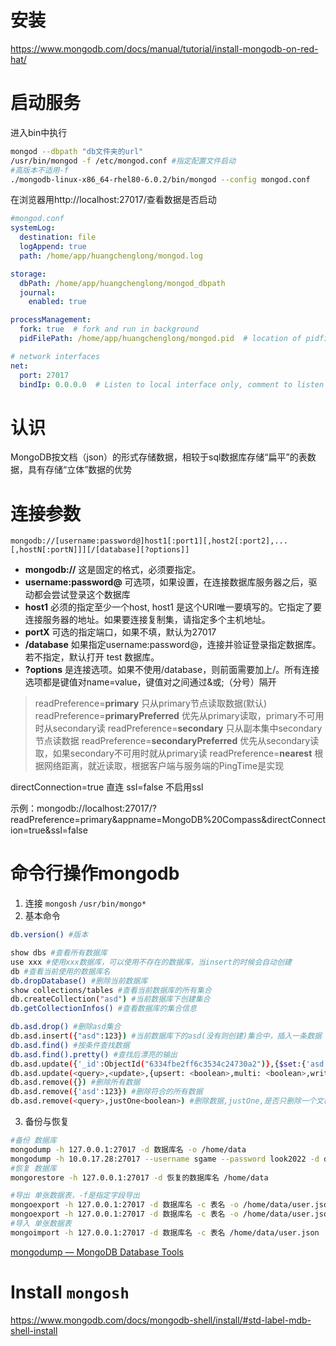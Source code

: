 # 安装
https://www.mongodb.com/docs/manual/tutorial/install-mongodb-on-red-hat/

# 启动服务
进入bin中执行
```bash
mongod --dbpath "db文件夹的url"
/usr/bin/mongod -f /etc/mongod.conf #指定配置文件启动
#高版本不适用-f
./mongodb-linux-x86_64-rhel80-6.0.2/bin/mongod --config mongod.conf
```
在浏览器用http://localhost:27017/查看数据是否启动

```yml
#mongod.conf
systemLog:
  destination: file
  logAppend: true
  path: /home/app/huangchenglong/mongod.log

storage:
  dbPath: /home/app/huangchenglong/mongod_dbpath
  journal:
    enabled: true

processManagement:
  fork: true  # fork and run in background
  pidFilePath: /home/app/huangchenglong/mongod.pid  # location of pidfile

# network interfaces
net:
  port: 27017
  bindIp: 0.0.0.0  # Listen to local interface only, comment to listen on all interfaces.

```
# 认识
MongoDB按文档（json）的形式存储数据，相较于sql数据库存储“扁平”的表数据，具有存储“立体”数据的优势

# 连接参数

```console
mongodb://[username:password@]host1[:port1][,host2[:port2],...[,hostN[:portN]]][/[database][?options]]
```

-   **mongodb://** 这是固定的格式，必须要指定。
-   **username:password@** 可选项，如果设置，在连接数据库服务器之后，驱动都会尝试登录这个数据库
-   **host1** 必须的指定至少一个host, host1 是这个URI唯一要填写的。它指定了要连接服务器的地址。如果要连接复制集，请指定多个主机地址。
-   **portX** 可选的指定端口，如果不填，默认为27017
-   **/database** 如果指定username:password@，连接并验证登录指定数据库。若不指定，默认打开 test 数据库。
-   **?options** 是连接选项。如果不使用/database，则前面需要加上/。所有连接选项都是键值对name=value，键值对之间通过&或;（分号）隔开

>readPreference=**primary** 只从primary节点读取数据(默认)
>readPreference=**primaryPreferred** 优先从primary读取，primary不可用时从secondary读
>readPreference=**secondary** 只从副本集中secondary节点读数据
>readPreference=****secondaryPreferred**** 优先从secondary读取，如果secondary不可用时就从primary读
>readPreference=****nearest**** 根据网络距离，就近读取，根据客户端与服务端的PingTime是实现

directConnection=true 直连
ssl=false 不启用ssl

示例：mongodb://localhost:27017/?readPreference=primary&appname=MongoDB%20Compass&directConnection=true&ssl=false

# 命令行操作mongodb

1. 连接
`mongosh`
`/usr/bin/mongo*`
2. 基本命令
```bash
db.version() #版本

show dbs #查看所有数据库
use xxx #使用xxx数据库，可以使用不存在的数据库，当insert的时候会自动创建
db #查看当前使用的数据库名
db.dropDatabase() #删除当前数据库
show collections/tables #查看当前数据库的所有集合
db.createCollection("asd") #当前数据库下创建集合
db.getCollectionInfos() #查看数据库的集合信息

db.asd.drop() #删除asd集合
db.asd.insert({"asd":123}) #当前数据库下的asd(没有则创建)集合中，插入一条数据
db.asd.find() #按条件查找数据
db.asd.find().pretty() #查找后漂亮的输出
db.asd.update({'_id':ObjectId("6334fbe2ff6c3534c24730a2")},{$set:{'asd':123}}) #修改一条数据
db.asd.update(<query>,<update>,{upsert: <boolean>,multi: <boolean>,writeConcern: <document>}) #upsert,不存在符合的query是否插入,默认为alse;是否批量,默认false,只更新找到的第一条记录
db.asd.remove({}) #删除所有数据
db.asd.remove({'asd':123}) #删除符合的所有数据
db.asd.remove(<query>,justOne<boolean>) #删除数据,justOne,是否只删除一个文档，默认为false
```

3. 备份与恢复
```bash
#备份 数据库
mongodump -h 127.0.0.1:27017 -d 数据库名 -o /home/data
mongodump -h 10.0.17.28:27017 --username sgame --password look2022 -d db_sgame_oss -c t_login_log --query '{ "dtime": { "$gte": "2023-12-15 00:00:00" } }' -o /home
#恢复 数据库
mongorestore -h 127.0.0.1:27017 -d 恢复的数据库名 /home/data

#导出 单张数据表，-f是指定字段导出
mongoexport -h 127.0.0.1:27017 -d 数据库名 -c 表名 -o /home/data/user.json
mongoexport -h 127.0.0.1:27017 -d 数据库名 -c 表名 -o /home/data/user.json -f "_id, username, password"
#导入 单张数据表
mongoimport -h 127.0.0.1:27017 -d 数据库名 -c 表名 /home/data/user.json
```

[mongodump — MongoDB Database Tools](https://www.mongodb.com/docs/database-tools/mongodump/#mongodb-binary-bin.mongodump)

# Install `mongosh`
https://www.mongodb.com/docs/mongodb-shell/install/#std-label-mdb-shell-install